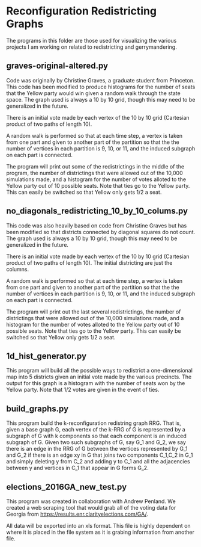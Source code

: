 # Reconfiguration Redistricting Graphs

The programs in this folder are those used for visualizing the various projects I am working on related to redistricting and gerrymandering.

## graves-original-altered.py

Code was originally by Christine Graves, a graduate student from Princeton. This code has been modified to produce histograms for the number of seats that the Yellow party would win given a random walk through the state space. The graph used is always a 10 by 10 grid, though this may need to be generalized in the future.

There is an initial vote made by each vertex of the 10 by 10 grid (Cartesian product of two paths of length 10). 

A random walk is performed so that at each time step, a vertex is taken from one part and given to another part of the partition so that the the number of vertices in each partition is 9, 10, or 11, and the induced subgraph on each part is connected.

The program will print out some of the redistrictings in the middle of the program, the number of districtings that were allowed out of the 10,000 simulations made, and a histogram for the number of votes alloted to the Yellow party out of 10 possible seats. Note that ties go to the Yellow party. 
This can easily be switched so that Yellow only gets 1/2 a seat.

## no_diagonals_redistricting_10_by_10_colums.py

This code was also heavily based on code from Christine Graves but has been modified so that districts connected by diagonal squares do not count. The graph used is always a 10 by 10 grid, though this may need to be generalized in the future. 

There is an initial vote made by each vertex of the 10 by 10 grid (Cartesian product of two paths of length 10). The initial districting are just the columns. 

A random walk is performed so that at each time step, a vertex is taken from one part and given to another part of the partition so that the the number of vertices in each partition is 9, 10, or 11, and the induced subgraph on each part is connected.

The program will print out the last several redistrictings, the number of districtings that were allowed out of the 10,000 simulations made, and a histogram for the number of votes alloted to the Yellow party out of 10 possible seats. Note that ties go to the Yellow party. This can easily be switched so that Yellow only gets 1/2 a seat.

## 1d_hist_generator.py

This program will build all the possible ways to redistrict a one-dimensional map into 5 districts given an initial vote made by the various precincts. The output for this graph is a histogram with the number of seats won by the Yellow party. Note that 1/2 votes are given in the event of ties. 

## build_graphs.py

This program build the k-reconfiguration redistring graph RRG. That is, given a base graph G, each vertex of the k-RRG of G is represented by a subgraph of G with k components so that each component is an induced subgraph of G. Given two such subgraphs of G, say G_1 and G_2, we say there is an edge in the RRG of G between the vertices represented by G_1 and G_2 if there is an edge xy in G that joins two components C_1,C_2 in G_1 and simply deleting y from C_2 and adding y to C_1 and all the adjacencies between y and vertices in C_1 that appear in G forms G_2. 

## elections_2016GA_new_test.py

This program was created in collaboration with Andrew Penland. We created a web scraping tool that would grab all of the voting data for Georgia from https://results.enr.clarityelections.com/GA/.

All data will be exported into an xls format. This file is highly dependent on where it is placed in the file system as it is grabing information from another file. 

